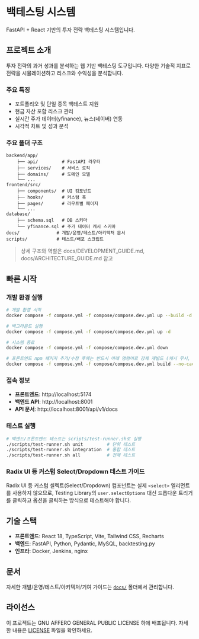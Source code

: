 # 백테스팅 시스템

FastAPI + React 기반의 투자 전략 백테스팅 시스템입니다.

## 프로젝트 소개

투자 전략의 과거 성과를 분석하는 웹 기반 백테스팅 도구입니다. 다양한 기술적 지표로 전략을 시뮬레이션하고 리스크와 수익성을 분석합니다.

### 주요 특징
- 포트폴리오 및 단일 종목 백테스트 지원
- 현금 자산 포함 리스크 관리
- 실시간 주가 데이터(yfinance), 뉴스(네이버) 연동
- 시각적 차트 및 성과 분석

### 주요 폴더 구조
```
backend/app/
	├── api/         # FastAPI 라우터
	├── services/    # 서비스 로직
	├── domains/     # 도메인 모델
	└── ...
frontend/src/
	├── components/  # UI 컴포넌트
	├── hooks/       # 커스텀 훅
	├── pages/       # 라우트별 페이지
	└── ...
database/
	├── schema.sql   # DB 스키마
	└── yfinance.sql # 주가 데이터 캐시 스키마
docs/              # 개발/운영/테스트/아키텍처 문서
scripts/           # 테스트/배포 스크립트
```

> 상세 구조와 역할은 docs/DEVELOPMENT_GUIDE.md, docs/ARCHITECTURE_GUIDE.md 참고

## 빠른 시작

### 개발 환경 실행
```bash
# 개발 환경 시작
docker compose -f compose.yml -f compose/compose.dev.yml up --build -d

# 백그라운드 실행
docker compose -f compose.yml -f compose/compose.dev.yml up -d

# 시스템 종료
docker compose -f compose.yml -f compose/compose.dev.yml down

# 프론트엔드 npm 패키지 추가/수정 후에는 반드시 아래 명령어로 강제 재빌드 (캐시 무시, 백그라운드 실행 아님)
docker compose -f compose.yml -f compose/compose.dev.yml build --no-cache
```
### 접속 정보
- **프론트엔드**: http://localhost:5174
- **백엔드 API**: http://localhost:8001
- **API 문서**: http://localhost:8001/api/v1/docs

### 테스트 실행
```bash
# 백엔드/프론트엔드 테스트는 scripts/test-runner.sh로 실행
./scripts/test-runner.sh unit         # 단위 테스트
./scripts/test-runner.sh integration  # 통합 테스트
./scripts/test-runner.sh all          # 전체 테스트
```
### Radix UI 등 커스텀 Select/Dropdown 테스트 가이드

Radix UI 등 커스텀 셀렉트(Select/Dropdown) 컴포넌트는 실제 `<select>` 엘리먼트를 사용하지 않으므로, Testing Library의 `user.selectOptions` 대신 드롭다운 트리거를 클릭하고 옵션을 클릭하는 방식으로 테스트해야 합니다.

## 기술 스택

- **프론트엔드**: React 18, TypeScript, Vite, Tailwind CSS, Recharts
- **백엔드**: FastAPI, Python, Pydantic, MySQL, backtesting.py
- **인프라**: Docker, Jenkins, nginx

## 문서

자세한 개발/운영/테스트/아키텍처/기여 가이드는 [`docs/`](docs/) 폴더에서 관리합니다.

## 라이선스

이 프로젝트는 GNU AFFERO GENERAL PUBLIC LICENSE 하에 배포됩니다. 자세한 내용은 [LICENSE](LICENSE) 파일을 확인하세요.